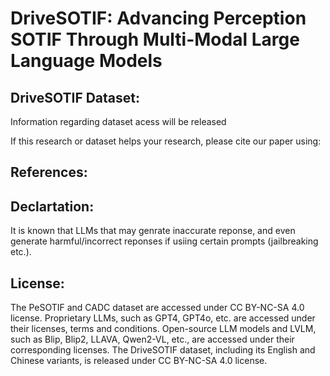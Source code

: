 # DriveSOTIF: Advancing Perception SOTIF Through Multi-Modal Large Language Models



## DriveSOTIF Dataset:
Information regarding dataset acess will be released




If this research or dataset helps your research, please cite our paper using:


## References:

## Declartation:
It is known that LLMs that may genrate inaccurate reponse, and even generate harmful/incorrect reponses if usiing certain prompts (jailbreaking etc.). 


## License:
The PeSOTIF and CADC dataset are accessed under CC BY-NC-SA 4.0 license. Proprietary LLMs, such as GPT4, GPT4o, etc. are accessed under their licenses, terms and conditions. Open-source LLM models and LVLM, such as Blip, Blip2, LLAVA, Qwen2-VL, etc., are accessed under their corresponding licenses. 
The DriveSOTIF dataset, including its English and Chinese variants, is released under CC BY-NC-SA 4.0 license.
